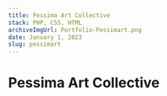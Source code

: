 ```yaml
---
title: Pessima Art Collective
stack: PHP, CSS, HTML
archiveImgUrl: Portfolio-Pessimart.png
date: January 1, 2023
slug: pessimart
---
```


# Pessima Art Collective